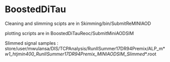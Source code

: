 # BoostedDiTau

Cleaning and slimming scipts are in Skimming/bin/SubmitReMINIAOD

plotting scripts are in BoostedDiTauReoc/SubmitMiniAODSIM

Slimmed signal samples : store/user/mwulansa/DIS/TCPAnalysis/RunIISummer17DR94Premix/ALP_m*_w1_htjmin400_RunIISummer17DR94Premix_MINIAODSIM_Slimmed_*.root
